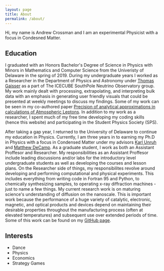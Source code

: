 ```yaml
---
layout: page
title: About
permalink: /about/
---
```

<!---
Hi, my name is Andrew Crossman and I am an experimental Physicist with a focus in Condesned Matter. 

|Education              |Degree                        |Date        |
|---------------------- |----------------------------  |------------|  
|University of Delaware |B.Sc. with Honors in Physics  |2015-2019   |
|University of Delaware |Minor in Mathematics          |2015-2019   |
|University of Delaware |Minor in Computer Science     |2015-2019   |
|University of Delaware |Ph.D in Physics               |2020-PRESENT|
-->

Hi, my name is Andrew Crossman and I am an experimental Physicist with a focus in Condesned Matter. 

## Education
I graduated with an Honors Bachelor's Degree of Science in Physics with Minors in Mathematics and Computer Science from the Univeristy of Delaware in the spring of 2019. During my undergraduate years I worked as a Researcher in the Department of Physics and Astronomy under [Thomas Gaisser](https://www.udel.edu/faculty-staff/experts/thomas-gaisser/) as a part of The ICECUBE SouthPole Neutrino Observatory group. My work mainly dealt with processing, extrapolating, and interpreting bulk data with an emphasis in generating user friendly visuals that could be presented at weekly meetings to discuss my findings. Some of my work can be seen in my co-authored paper [Precision of analytical approximations in calculations of Atmospheric Leptons](https://arxiv.org/abs/1910.08676). In addition to my work as a researcher, I spent much of my free time developing my coding skills (hence this website) and participating in the Student Physics Society (SPS).

After taking a gap year, I returned to the University of Delaware to continue my education in Physics. Currently, I am three years in to earning my Ph.D in Physics with a focus in Condensed Matter under my advisors [Karl Unruh](https://web.physics.udel.edu/people/kmu) and [Matthew DeCamp](https://web.physics.udel.edu/people/mdecamp). As a graduate student, I work as both an Assistant Proffesor and Researcher. My responsibilities as an Assistant Proffesor include leading discussions and/or labs for the introductory level undergraduate students as well as developing the courses and lesson plans. On the Researcher side of things, my responsibilites revolve around developing and performing computational and physical experiments. This includes everything from writing code in Fortran 95 and Python, to chemically synthesizing samples, to operating x-ray diffraction machines - just to name a few things. My current research work is on maturing science's understanding of diffusion on the nanoscale. This is important work because the performance of a huge variety of catalytic, electronic, magnetic, and optical products and devices depend on maintaining their desirable properties throughout the manufacturing process (often at elevated temperatures) and subsequent use over extended periods of time. Some of this work can be found on my [GitHub page](https://github.com/AndrewCrossman).

## Interests
* Dance
* Physics
* Economics
* Strategy Games

